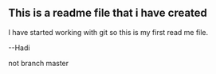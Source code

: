 This is a readme file that i have created
-----------------------------------------
I have started working with git so this is my first read me file.

--Hadi



not branch master

